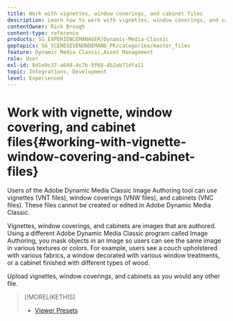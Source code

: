 ```yaml
---
title: Work with vignettes, window coverings, and cabinet files
description: Learn how to work with vignettes, window coverings, and cabinet files in Adobe Dynamic Media Classic.
contentOwner: Rick Brough
content-type: reference
products: SG_EXPERIENCEMANAGER/Dynamic-Media-Classic
geptopics: SG_SCENESEVENONDEMAND_PK/categories/master_files
feature: Dynamic Media Classic,Asset Management
role: User
exl-id: 8d1e0c37-a648-4c7b-8f68-4b2ab71dfa11
topic: Integrations, Development
level: Experienced
---
```

# Work with vignette, window covering, and cabinet files{#working-with-vignette-window-covering-and-cabinet-files}

Users of the Adobe Dynamic Media Classic Image Authoring tool can *use* vignettes (VNT files), window coverings (VNW files), and cabinets (VNC files). These files cannot be created or edited in Adobe Dynamic Media Classic.

Vignettes, window coverings, and cabinets are images that are authored. Using a different Adobe Dynamic Media Classic program called Image Authoring, you mask objects in an image so users can see the same image in various textures or colors. For example, users see a couch upholstered with various fabrics, a window decorated with various window treatments, or a cabinet finished with different types of wood.

Upload vignettes, window coverings, and cabinets as you would any other file.

>[!MORELIKETHIS]
>
>* [Viewer Presets](application-setup.md#viewer_presets)
